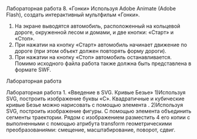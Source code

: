 Лабораторная работа 8. «Гонки»
Используя Adobe Animate (Adobe Flash), создать интерактивный мультфильм «Гонки».
1) На экране выводятся автомобиль, расположенный на кольцевой дороге, окруженной лесом и домами, и две кнопки: «Старт» и «Стоп». 
2) При нажатии на кнопку «Старт» автомобиль начинает движение по дороге (при этом объект должен повторять форму дороги). 
3) При нажатии на кнопку «Стоп» автомобиль останавливается.
Помимо исходного файла работа также должна быть представлена в формате SWF.

Лабораторная работа 

Лабораторная работа 1. «Введение в SVG. Кривые Безье»
1)Используя SVG, построить изображение буквы «С». 
Квадратичные и кубические кривые Безье можно нарисовать с помощью элемента <path>.
2)Используя SVG, построить изображение фигуры.
C помощью элемента <g> объединить сегменты траектории. Рядом с изображением разместить 4 его копии с выполненными с помощью атрибута transform геометрическими преобразованиями: смещение, масштабирование, поворот, сдвиг.
